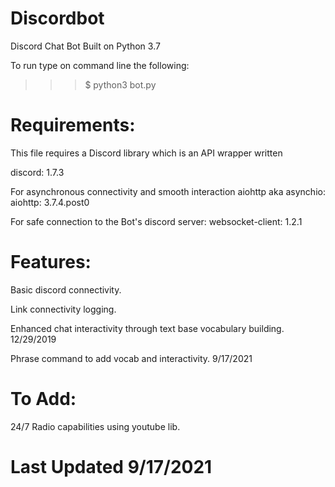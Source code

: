 # Discordbot

Discord Chat Bot Built on Python 3.7

To run type on command line the following: 

>>>$ python3 bot.py

# Requirements:

This file requires a Discord library which is an API wrapper written 

discord: 1.7.3

For asynchronous connectivity and smooth interaction aiohttp aka asynchio:
aiohttp: 3.7.4.post0 

For safe connection to the Bot's discord server:
websocket-client: 1.2.1 


# Features:

Basic discord connectivity.

Link connectivity logging.

Enhanced chat interactivity through text base vocabulary building. 12/29/2019

Phrase command to add vocab and interactivity. 9/17/2021


# To Add:

24/7 Radio capabilities using youtube lib.


# Last Updated 9/17/2021
